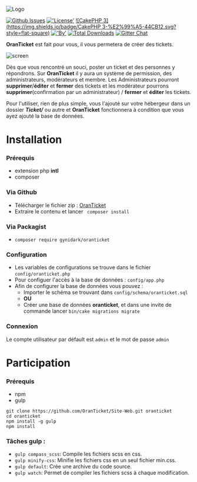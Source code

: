![Logo](https://sc-cdn.scaleengine.net/i/16fdf0408cb5ac329f672d0671bc1e0a.png)

[![Github Issues](http://githubbadges.herokuapp.com/OranTicket/Site-Web/issues.svg?style=flat-square)](https://github.com/OranTicket/Site-Web/issues)
[!['License'](https://img.shields.io/badge/License-MIT-blue.svg?style=flat-square)](http://gynidark.github.io/)
[![CakePHP 3](https://img.shields.io/badge/CakePHP 3-%E2%99%A5-44CB12.svg?style=flat-square)](http://cakephp.org)
[!['By'](https://img.shields.io/badge/By-Gynidark-blue.svg?style=flat-square)](http://gynidark.github.io/)
[![Total Downloads](https://img.shields.io/packagist/dt/gynidark/oranticket.svg?style=flat-square)](https://packagist.org/packages/gynidark/oranticket)
[![Gitter Chat](https://img.shields.io/badge/Gitter-Join%20Chat-red.svg?style=flat-square)](https://gitter.im/OranTicket)

**OranTicket** est fait pour vous, il vous permetera de créer des tickets.

![screen](https://sc-cdn.scaleengine.net/i/be60441224e66362b5b117e3262a249f.png)

Dès que vous rencontré un souci, poster un ticket et des personnes y répondrons. Sur **OranTicket** il y aura un système de permission, des administrateurs, modérateurs et membre. Les Administrateurs pourront **supprimer**/**éditer** et **fermer** des tickets et les modérateur pourrons **supprimer**(confirmation par un administrateur) / **fermer** et **éditer** les tickets.

Pour l'utiliser, rien de plus simple, vous l'ajouté sur votre hébergeur dans un dossier ***Ticket/*** ou autre et **OranTicket** fonctionnera à condition que vous ayez ajouté la base de données.

# Installation

### Prérequis
- extension php **intl**
- composer

### Via Github
- Télécharger le fichier zip : [OranTicket](https://github.com/OranTicket/Site-Web/archive/master.zip)
- Extraire le contenu et lancer ``` composer install```

### Via Packagist
- ```composer require gynidark/oranticket```

### Configuration
- Les variables de configurations se trouve dans le fichier ```config/oranticket.php```
- Pour configuer l'accès à la base de données : ```config/app.php```
- Afin de configurer la base de données vous pouvez :
    - Importer le schéma se trouvant dans ```config/schema/oranticket.sql```
    - **OU**
    - Créer une base de données **oranticket**, et dans une invite de commande lancer ```bin/cake migrations migrate```

### Connexion
Le compte utilisateur par défault est ```admin``` et le mot de passe ```admin```

# Participation

### Prérequis
- npm
- gulp

```
git clone https://github.com/OranTicket/Site-Web.git oranticket
cd oranticket
npm install -g gulp
npm install
```

### Tâches gulp :
- ```gulp compass_scss```: Compile les fichiers scss en css.
- ```gulp minify-css```: Minifie les fichiers css en un seul fichier min.css.
- ```gulp default```: Crée une archive du code source.
- ```gulp watch```: Permet de compiler les fichiers scss à chaque modification.
